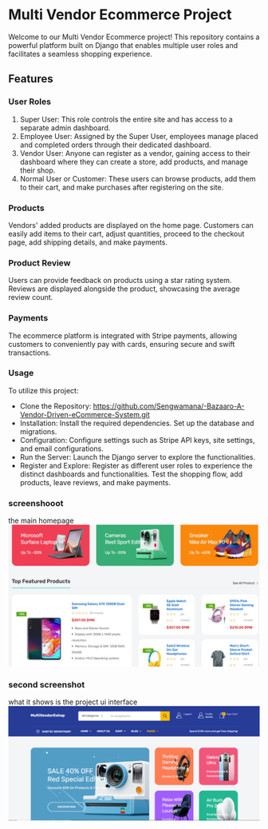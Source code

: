 # Multi Vendor Ecommerce Project

Welcome to our Multi Vendor Ecommerce project! This repository contains a powerful platform built on Django that enables multiple user roles and facilitates a seamless shopping experience.

## Features
### User Roles
1. Super User: This role controls the entire site and has access to a separate admin dashboard.
2. Employee User: Assigned by the Super User, employees manage placed and completed orders through their dedicated dashboard.
3. Vendor User: Anyone can register as a vendor, gaining access to their dashboard where they can create a store, add products, and manage their shop.
4. Normal User or Customer: These users can browse products, add them to their cart, and make purchases after registering on the site.

### Products
Vendors' added products are displayed on the home page. Customers can easily add items to their cart, adjust quantities, proceed to the checkout page, add shipping details, and make payments.

### Product Review
Users can provide feedback on products using a star rating system. Reviews are displayed alongside the product, showcasing the average review count.

### Payments
The ecommerce platform is integrated with Stripe payments, allowing customers to conveniently pay with cards, ensuring secure and swift transactions.

### Usage
To utilize this project:

- Clone the Repository: https://github.com/Sengwamana/-Bazaaro-A-Vendor-Driven-eCommerce-System.git
- Installation: Install the required dependencies. Set up the database and migrations.
- Configuration: Configure settings such as Stripe API keys, site settings, and email configurations.
- Run the Server: Launch the Django server to explore the functionalities.
- Register and Explore: Register as different user roles to experience the distinct dashboards and functionalities. Test the shopping flow, add products, leave reviews, and make payments.

### screenshooot
the main homepage
![image](proje3.PNG)

### second screenshot
what it shows is the project ui interface
![image](proje1.PNG)
